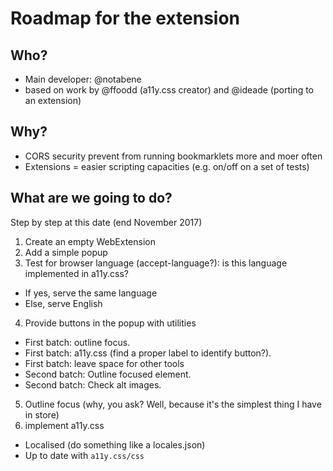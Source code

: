 # Roadmap for the extension

## Who?

* Main developer: @notabene
* based on work by @ffoodd (a11y.css creator) and @ideade (porting to an extension)

## Why?

* CORS security prevent from running bookmarklets more and moer often
* Extensions = easier scripting capacities (e.g. on/off on a set of tests)

## What are we going to do?

Step by step at this date (end November 2017)

1. Create an empty WebExtension
2. Add a simple popup
3. Test for browser language (accept-language?): is this language implemented in a11y.css?
  * If yes, serve the same language
  * Else, serve English
4. Provide buttons in the popup with utilities
  * First batch: outline focus.
  * First batch: a11y.css (find a proper label to identify button?).
  * First batch: leave space for other tools
  * Second batch: Outline focused element.
  * Second batch: Check alt images.
5. Outline focus (why, you ask? Well, because it's the simplest thing I have in store)
6. implement a11y.css
  * Localised (do something like a locales.json)
  * Up to date with `a11y.css/css`